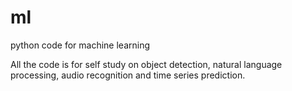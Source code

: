# ml
python code for machine learning

All the code is for self study on object detection, natural language processing, audio recognition and time series prediction. 
